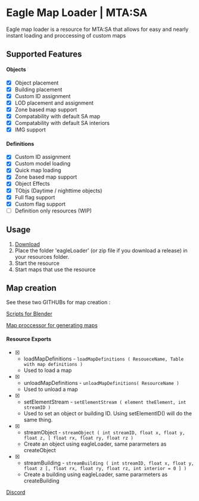 # Eagle Map Loader | MTA:SA

Eagle map loader is a resource for MTA:SA that allows for easy and nearly instant loading and proccessing of custom maps

## Supported Features

#### Objects

- [X] Object placement
- [X] Building placement
- [X] Custom ID assignment
- [x] LOD placement and assignment
- [X] Zone based map support
- [x] Compatability with default SA map
- [x] Compatability with default SA interiors
- [x] IMG support

#### Definitions

- [X] Custom ID assignment
- [X] Custom model loading
- [X] Quick map loading
- [X] Zone based map support
- [X] Object Effects
- [X] TObjs (Daytime / nighttime objects)
- [X] Full flag support
- [X] Custom flag support
- [ ] Definition only resources (WIP)

## Usage

1. [Download](https://github.com/BlueEagle12/MTA-SA---Eagle-Loader) 
2. Place the folder 'eagleLoader' (or zip file if you download a release) in your resources folder.
3. Start the resource
4. Start maps that use the resource

## Map creation

See these two GITHUBs for map creation : 

[Scripts for Blender](https://github.com/BlueEagle12/Eagle-Map-Proccessor---Blender-Scripts)

[Map proccessor for generating maps](https://github.com/BlueEagle12/MTA-SA-Eagle-Map-Proccessor)


#### Resource Exports

* [X] - loadMapDefinitions - `loadMapDefinitions ( ResoueceName, Table with map definitions )`
  - Used to load a map
* [X] - unloadMapDefinitions - `unloadMapDefinitions( ResourceName )`
  - Used to unload a map
* [X] - setElementStream - `setElementStream ( element theElement, int streamID )`
  - Used to set an object or building ID. Using setElementID() will do the same thing.
* [X] - streamObject - `streamObject ( int streamID, float x, float y, float z, [ float rx, float ry, float rz )`
  - Create an object using eagleLoader, same pararmeters as createObject
* [X] - streamBuilding - `streamBuilding ( int streamID, float x, float y, float z [, float rx, float ry, float rz, int interior = 0 ] )`
  - Create a building using eagleLoader, same pararmeters as createBuilding


[Discord](https://discord.gg/q8ZTfGqRXj)


